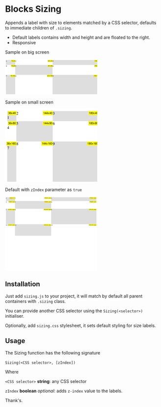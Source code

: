 # Blocks Sizing

Appends a label with size to elements matched by a CSS selector, defaults to immediate children of `.sizing`.
 * Default labels contains width and height and are floated to the right.
 * Responsive 

Sample on big screen

![Sample on big screen](images/big-screen.png) 

Sample on small screen

![Sample on small screen](images/small-screen.png)

Default with `zIndex` parameter as `true`

![Sample with z-index](images/z-index.png)

## Installation

Just add `sizing.js` to your project, it will match by default all parent containers with `.sizing` class.

You can provide another CSS selector using the `Sizing(<selector>)` initialiser.

Optionally, add `sizing.css` stylesheet, it sets default styling for size labels.

## Usage
The Sizing function has the following signature
 
`Sizing(<CSS selector>, [zIndex])`

Where

`<CSS selector>` **string**: any CSS selector

`zIndex` **boolean** *optional*: adds `z-index` value to the labels.

Thank's.
  